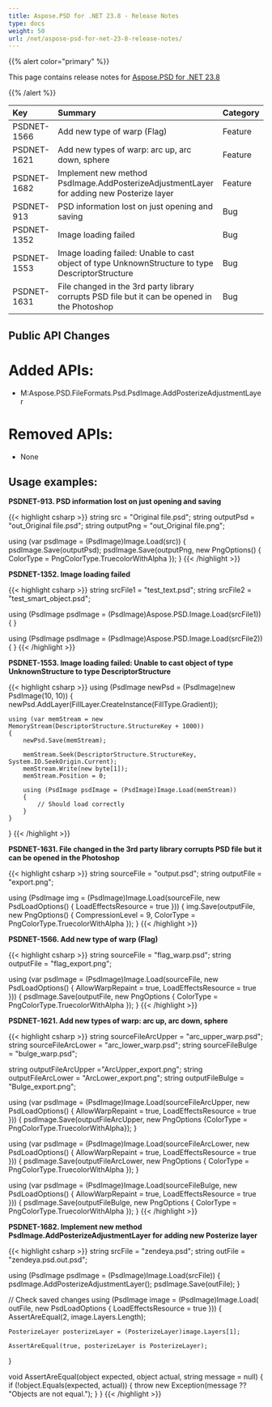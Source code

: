 ```yaml
---
title: Aspose.PSD for .NET 23.8 - Release Notes
type: docs
weight: 50
url: /net/aspose-psd-for-net-23-8-release-notes/
---
```


{{% alert color="primary" %}}

This page contains release notes for [Aspose.PSD for .NET 23.8](https://www.nuget.org/packages/Aspose.PSD/)

{{% /alert %}}

| **Key**     | **Summary**                                                                                                  | **Category** |
|:------------|:-------------------------------------------------------------------------------------------------------------|:--------|
| PSDNET-1566 | Add new type of warp (Flag) | Feature |
| PSDNET-1621 | Add new types of warp: arc up, arc down, sphere | Feature |
| PSDNET-1682 | Implement new method PsdImage.AddPosterizeAdjustmentLayer for adding new Posterize layer | Feature |
| PSDNET-913  | PSD information lost on just opening and saving | Bug     |
| PSDNET-1352 | Image loading failed | Bug     |
| PSDNET-1553 | Image loading failed: Unable to cast object of type UnknownStructure to type DescriptorStructure | Bug     |
| PSDNET-1631 | File changed in the 3rd party library corrupts PSD file but it can be opened in the Photoshop | Bug     |


## **Public API Changes**
# **Added APIs:**
- M:Aspose.PSD.FileFormats.Psd.PsdImage.AddPosterizeAdjustmentLayer


# **Removed APIs:**
- None


## **Usage examples:**

**PSDNET-913. PSD information lost on just opening and saving**

{{< highlight csharp >}}
string src = "Original file.psd";
string outputPsd = "out_Original file.psd";
string outputPng = "out_Original file.png";

using (var psdImage = (PsdImage)Image.Load(src))
{
    psdImage.Save(outputPsd);
    psdImage.Save(outputPng, new PngOptions() { ColorType = PngColorType.TruecolorWithAlpha });
}
{{< /highlight >}}

**PSDNET-1352. Image loading failed**

{{< highlight csharp >}}
string srcFile1 = "test_text.psd";
string srcFile2 = "test_smart_object.psd";

using (PsdImage psdImage = (PsdImage)Aspose.PSD.Image.Load(srcFile1))
{
}

using (PsdImage psdImage = (PsdImage)Aspose.PSD.Image.Load(srcFile2))
{
}
{{< /highlight >}}

**PSDNET-1553. Image loading failed: Unable to cast object of type UnknownStructure to type DescriptorStructure**

{{< highlight csharp >}}
using (PsdImage newPsd = (PsdImage)new PsdImage(10, 10))
{
    newPsd.AddLayer(FillLayer.CreateInstance(FillType.Gradient));

    using (var memStream = new MemoryStream(DescriptorStructure.StructureKey + 1000))
    {
        newPsd.Save(memStream);

        memStream.Seek(DescriptorStructure.StructureKey, System.IO.SeekOrigin.Current);
        memStream.Write(new byte[1]);
        memStream.Position = 0;

        using (PsdImage psdImage = (PsdImage)Image.Load(memStream))
        {
            // Should load correctly
        }
    }
}
{{< /highlight >}}

**PSDNET-1631. File changed in the 3rd party library corrupts PSD file but it can be opened in the Photoshop**

{{< highlight csharp >}}
string sourceFile = "output.psd";
string outputFile = "export.png";

using (PsdImage img = (PsdImage)Image.Load(sourceFile, new PsdLoadOptions() { LoadEffectsResource = true }))
{
    img.Save(outputFile, new PngOptions() { CompressionLevel = 9, ColorType = PngColorType.TruecolorWithAlpha });
}
{{< /highlight >}}

**PSDNET-1566. Add new type of warp (Flag)**

{{< highlight csharp >}}
string sourceFile = "flag_warp.psd";
string outputFile = "flag_export.png";

using (var psdImage = (PsdImage)Image.Load(sourceFile, new PsdLoadOptions() { AllowWarpRepaint = true, LoadEffectsResource = true }))
{
    psdImage.Save(outputFile, new PngOptions
    {
        ColorType = PngColorType.TruecolorWithAlpha
    });
}
{{< /highlight >}}

**PSDNET-1621. Add new types of warp: arc up, arc down, sphere**

{{< highlight csharp >}}
string sourceFileArcUpper = "arc_upper_warp.psd";
string sourceFileArcLower = "arc_lower_warp.psd";
string sourceFileBulge =  "bulge_warp.psd";

string outputFileArcUpper ="ArcUpper_export.png";
string outputFileArcLower = "ArcLower_export.png";
string outputFileBulge = "Bulge_export.png";

using (var psdImage = (PsdImage)Image.Load(sourceFileArcUpper, new PsdLoadOptions() { AllowWarpRepaint = true, LoadEffectsResource = true }))
{
    psdImage.Save(outputFileArcUpper, new PngOptions {ColorType = PngColorType.TruecolorWithAlpha});
}

using (var psdImage = (PsdImage)Image.Load(sourceFileArcLower, new PsdLoadOptions() { AllowWarpRepaint = true, LoadEffectsResource = true }))
{
    psdImage.Save(outputFileArcLower, new PngOptions { ColorType = PngColorType.TruecolorWithAlpha });
}

using (var psdImage = (PsdImage)Image.Load(sourceFileBulge, new PsdLoadOptions() { AllowWarpRepaint = true, LoadEffectsResource = true }))
{
    psdImage.Save(outputFileBulge, new PngOptions { ColorType = PngColorType.TruecolorWithAlpha });
}
{{< /highlight >}}

**PSDNET-1682. Implement new method PsdImage.AddPosterizeAdjustmentLayer for adding new Posterize layer**

{{< highlight csharp >}}
string srcFile = "zendeya.psd";
string outFile = "zendeya.psd.out.psd";

using (PsdImage psdImage = (PsdImage)Image.Load(srcFile))
{
    psdImage.AddPosterizeAdjustmentLayer();
    psdImage.Save(outFile);
}

// Check saved changes
using (PsdImage image = (PsdImage)Image.Load(
    outFile,
    new PsdLoadOptions { LoadEffectsResource = true }))
{
    AssertAreEqual(2, image.Layers.Length);

    PosterizeLayer posterizeLayer = (PosterizeLayer)image.Layers[1];

    AssertAreEqual(true, posterizeLayer is PosterizeLayer);
}

void AssertAreEqual(object expected, object actual, string message = null)
{
    if (!object.Equals(expected, actual))
    {
        throw new Exception(message ?? "Objects are not equal.");
    }
}
{{< /highlight >}}